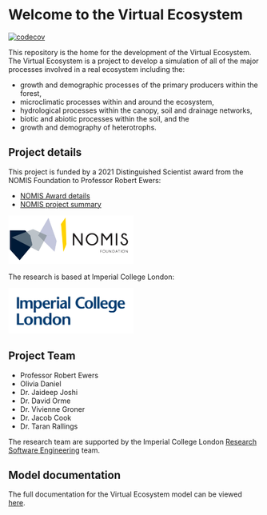 # Welcome to the Virtual Ecosystem

[![codecov](https://codecov.io/gh/ImperialCollegeLondon/virtual_ecosystem/branch/develop/graph/badge.svg)](https://codecov.io/gh/ImperialCollegeLondon/virtual_ecosystem)

This repository is the home for the development of the Virtual Ecosystem. The
Virtual Ecosystem is a project to develop a simulation of all of the major
processes involved in a real ecosystem including the:

* growth and demographic processes of the primary producers within the forest,
* microclimatic processes within and around the ecosystem,
* hydrological processes within the canopy, soil and drainage networks,
* biotic and abiotic processes within the soil, and the
* growth and demography of heterotrophs.

## Project details

This project is funded by a 2021 Distinguished Scientist award from the NOMIS
Foundation to Professor Robert Ewers:

* [NOMIS Award details](https://nomisfoundation.ch/people/robert-ewers/)
* [NOMIS project summary](https://nomisfoundation.ch/research-projects/a-virtual-rainforest-for-understanding-the-stability-resilience-and-sustainability-of-complex-ecosystems/)

<!-- markdownlint-disable-next-line  MD033 MD013-->
[<img alt="NOMIS logo" src="docs/source/_static/images/logo-nomis-822-by-321.png" width=250>](https://nomisfoundation.ch)

The research is based at Imperial College London:

<!-- markdownlint-disable-next-line  MD033 MD013-->
[<img alt="Imperial logo" src="docs/source/_static/images/IMP_ML_1CS_4CP_CLEAR-SPACE.png" width=250>](https://imperial.ac.uk)

## Project Team

* Professor Robert Ewers
* Olivia Daniel
* Dr. Jaideep Joshi
* Dr. David Orme
* Dr. Vivienne Groner
* Dr. Jacob Cook
* Dr. Taran Rallings

The research team are supported by the Imperial College London
[Research Software
Engineering](https://www.imperial.ac.uk/admin-services/ict/self-service/research-support/rcs/service-offering/research-software-engineering/)
team.

## Model documentation

The full documentation for the Virtual Ecosystem model can be viewed
[here](https://virtual-ecosystem.readthedocs.io/en/latest/).
